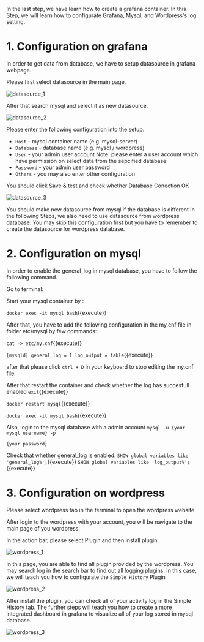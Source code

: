 

In the last step, we have learn how to create a grafana container.
In this Step, we will learn how to configurate Grafana, Mysql, and Wordpress's log setting.

# 1. Configuration on grafana

In order to get data from database, we have to setup datasource in grafana webpage.

Please first select datasource in the main page.

![datasource_1](https://github.com/joey1136/katacoda-scenarios/blob/main/Area-C/images/main_addDatasource.png?raw=true)

After that search mysql and select it as new datasource.

![datasource_2](https://github.com/joey1136/katacoda-scenarios/blob/main/Area-C/images/datasource_sql.PNG?raw=true)

Please enter the following configuration into the setup.

* `Host` - mysql container name (e.g. mysql-server)
* `Database` - database name (e.g. mysql / wordpress)
* `User` - your admin user account 
Note: please enter a user account which have permission on select data from the sepcified database
* `Password` - your admin user password
* `Others` - you may also enter other configuration 

You should click Save & test and check whether Database Conection OK

![datasource_3](https://github.com/joey1136/katacoda-scenarios/blob/main/Area-C/images/datasource_detail.PNG?raw=true)


You should make new datasource from mysql if the database is different
In the following Steps, we also need to use datasource from wordpress database.
You may skip this configuration first but you have to remember to create the datasource for wordpress database.



# 2. Configuration on mysql

In order to enable the general_log in mysql database, you have to follow the following command.

Go to terminal:

Start your mysql container by :

`docker exec -it mysql bash`{{execute}}

After that, you have to add the following configuration in the my.cnf file in folder etc/mysql by few commands:

`cat -> etc/my.cnf`{{execute}}

`[mysqld]
general_log = 1
log_output = table`{{execute}}


after that please click `ctrl + D` in your keyboard to stop editing the my.cnf file.

After that restart the container and check whether the log has succesfull enabled
`exit`{{execute}}

`docker restart mysql`{{execute}}

`docker exec -it mysql bash`{{execute}}

Also, login to the mysql database with a admin account
`mysql -u {your mysql username} -p`

`{your password}`

Check that whether general_log is enabled.
`SHOW global variables like 'general_log%';`{{execute}}
`SHOW global variables like 'log_output%';`{{execute}}

# 3. Configuration on wordpress

Please select wordpress tab in the terminal to open the wordpress website.

After login to the wordpress with your account, you will be navigate to the main page of you wordpress.

In the action bar, please select Plugin and then install plugin.

![wordpress_1](https://github.com/joey1136/katacoda-scenarios/blob/main/Area-C/images/wordpress_plugin.PNG?raw=true)

In this page, you are able to find all plugin provided by the wordpress.
You may search log in the search bar to find out all logging plugins.
In this case, we will teach you how to configurate the `Simple History` Plugin

![wordpress_2](https://github.com/joey1136/katacoda-scenarios/blob/main/Area-C/images/wordpress_plugin_select.PNG?raw=true)

After install the plugin, you can check all of your activity log in the Simple History tab.
The further steps will teach you how to create a more integrated dashboard in grafana to visualize all of your log stored in mysql database.

![wordpress_3](https://github.com/joey1136/katacoda-scenarios/blob/main/Area-C/images/wordpress_simpleHistory.PNG?raw=true)

